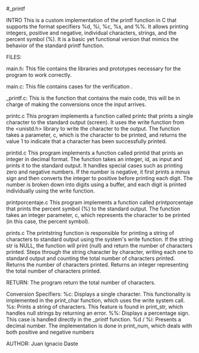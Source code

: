 #_printf

INTRO
This is a custom implementation of the printf function in C that supports the format specifiers %d, %i, %c, %s, and %%. It allows printing integers, positive and negative, individual characters, strings, and the percent symbol (%). It is a basic yet functional version that mimics the behavior of the standard printf function.

FILES:

main.h:
This file contains the libraries and prototypes necessary for the program to work correctly.

main.c:
This file contains cases for the verification .

_printf.c:
This is the function that contains the main code, this will be in charge of making the conversions once the input arrives.

printc.c 
This program implements a function called printc that prints a single character to the standard output (screen). It uses the write function from the <unistd.h> library to write the character to the output. The function takes a parameter, c, which is the character to be printed, and returns the value 1 to indicate that a character has been successfully printed.

printid.c
This program implements a function called printid that prints an integer in decimal format. The function takes an integer, id, as input and prints it to the standard output. It handles special cases such as printing zero and negative numbers. If the number is negative, it first prints a minus sign and then converts the integer to positive before printing each digit. The number is broken down into digits using a buffer, and each digit is printed individually using the write function.

printporcentaje.c
This program implements a function called printporcentaje that prints the percent symbol (%) to the standard output. The function takes an integer parameter, c, which represents the character to be printed (in this case, the percent symbol).

prints.c
The printstring function is responsible for printing a string of characters to standard output using the system's write function.
If the string str is NULL, the function will print (null) and return the number of characters printed. Steps through the string character by character, writing each one to standard output and counting the total number of characters printed. Returns the number of characters printed.
Returns an integer representing the total number of characters printed.


RETURN: The program return the total number of characters.

Conversion Specifiers:
%c: Displays a single character. This functionality is implemented in the print_char function, which uses the write system call. 
%s: Prints a string of characters. This feature is found in print_str, which handles null strings by returning an error. 
%%: Displays a percentage sign. This case is handled directly in the _printf function.
%d / %i: Presents a decimal number. The implementation is done in print_num, which deals with both positive and negative numbers





AUTHOR: Juan Ignacio Daste
